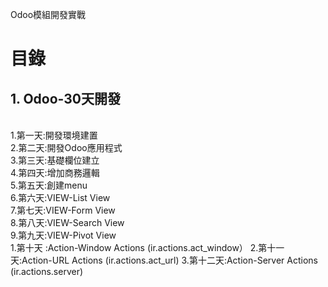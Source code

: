 Odoo模組開發實戰
# 目錄
## 1. Odoo-30天開發
 <br/>
    1.第一天:開發環境建置
    <br/>
    2.第二天:開發Odoo應用程式
    <br/>
    3.第三天:基礎欄位建立
    <br/>
    4.第四天:增加商務邏輯
    <br/>
    5.第五天:創建menu
    <br/>
    6.第六天:VIEW-List View
    <br/>
    7.第七天:VIEW-Form View
    <br/>
    8.第八天:VIEW-Search View
    <br/>
    9.第九天:VIEW-Pivot View
    <br/>
    1.第十天  :Action-Window Actions (ir.actions.act_window）
    2.第十一天:Action-URL Actions (ir.actions.act_url)
    3.第十二天:Action-Server Actions (ir.actions.server)
